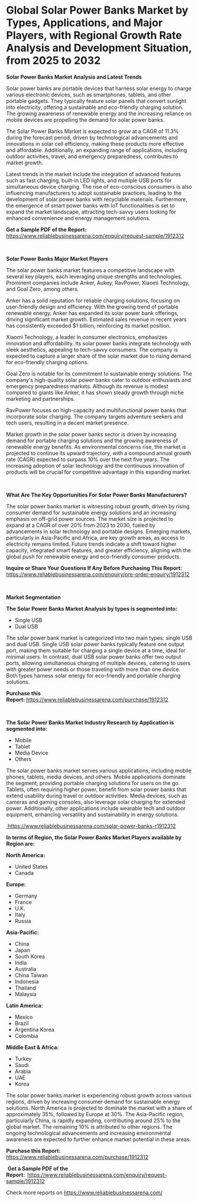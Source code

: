 <p><h1>Global Solar Power Banks Market by Types, Applications, and Major Players, with Regional Growth Rate Analysis and Development Situation, from 2025 to 2032</h1></p><p><strong>Solar Power Banks Market Analysis and Latest Trends</strong></p>
<p><p>Solar power banks are portable devices that harness solar energy to charge various electronic devices, such as smartphones, tablets, and other portable gadgets. They typically feature solar panels that convert sunlight into electricity, offering a sustainable and eco-friendly charging solution. The growing awareness of renewable energy and the increasing reliance on mobile devices are propelling the demand for solar power banks.</p><p>The Solar Power Banks Market is expected to grow at a CAGR of 11.3% during the forecast period, driven by technological advancements and innovations in solar cell efficiency, making these products more effective and affordable. Additionally, an expanding range of applications, including outdoor activities, travel, and emergency preparedness, contributes to market growth. </p><p>Latest trends in the market include the integration of advanced features such as fast charging, built-in LED lights, and multiple USB ports for simultaneous device charging. The rise of eco-conscious consumers is also influencing manufacturers to adopt sustainable practices, leading to the development of solar power banks with recyclable materials. Furthermore, the emergence of smart power banks with IoT functionalities is set to expand the market landscape, attracting tech-savvy users looking for enhanced convenience and energy management solutions.</p></p>
<p><strong>Get a Sample PDF of the Report:&nbsp;</strong> <a href="https://www.reliablebusinessarena.com/enquiry/request-sample/1912312?utm_campaign=3566&utm_medium=2&utm_source=Github&utm_content=ia&utm_term=07042025&utm_id=solar-power-banks">https://www.reliablebusinessarena.com/enquiry/request-sample/1912312</a></p>
<p>&nbsp;</p>
<p><strong>Solar Power Banks Major Market Players</strong></p>
<p><p>The solar power banks market features a competitive landscape with several key players, each leveraging unique strengths and technologies. Prominent companies include Anker, Aukey, RavPower, Xiaomi Technology, and Goal Zero, among others. </p><p>Anker has a solid reputation for reliable charging solutions, focusing on user-friendly design and efficiency. With the growing trend of portable renewable energy, Anker has expanded its solar power bank offerings, driving significant market growth. Estimated sales revenue in recent years has consistently exceeded $1 billion, reinforcing its market position.</p><p>Xiaomi Technology, a leader in consumer electronics, emphasizes innovation and affordability. Its solar power banks integrate technology with sleek aesthetics, appealing to tech-savvy consumers. The company is expected to capture a larger share of the solar market due to rising demand for eco-friendly charging options. </p><p>Goal Zero is notable for its commitment to sustainable energy solutions. The company's high-quality solar power banks cater to outdoor enthusiasts and emergency preparedness markets. Although its revenue is modest compared to giants like Anker, it has shown steady growth through niche marketing and partnerships.</p><p>RavPower focuses on high-capacity and multifunctional power banks that incorporate solar charging. The company targets adventure seekers and tech users, resulting in a decent market presence. </p><p>Market growth in the solar power banks sector is driven by increasing demand for portable charging solutions and the growing awareness of renewable energy benefits. As environmental concerns rise, the market is projected to continue its upward trajectory, with a compound annual growth rate (CAGR) expected to surpass 10% over the next five years. The increasing adoption of solar technology and the continuous innovation of products will be crucial for competitive advantage in this expanding market.</p></p>
<p>&nbsp;</p>
<p><strong>What Are The Key Opportunities For Solar Power Banks Manufacturers?</strong></p>
<p><p>The solar power banks market is witnessing robust growth, driven by rising consumer demand for sustainable energy solutions and an increasing emphasis on off-grid power sources. The market size is projected to expand at a CAGR of over 20% from 2023 to 2030, fueled by advancements in solar technology and portable designs. Emerging markets, particularly in Asia-Pacific and Africa, are key growth areas, as access to electricity remains limited. Future trends indicate a shift toward higher capacity, integrated smart features, and greater efficiency, aligning with the global push for renewable energy and eco-friendly consumer products.</p></p>
<p><strong>Inquire or Share Your Questions If Any Before Purchasing This Report:</strong> <a href="https://www.reliablebusinessarena.com/enquiry/pre-order-enquiry/1912312?utm_campaign=3566&utm_medium=2&utm_source=Github&utm_content=ia&utm_term=07042025&utm_id=solar-power-banks">https://www.reliablebusinessarena.com/enquiry/pre-order-enquiry/1912312</a></p>
<p>&nbsp;</p>
<p><strong>Market Segmentation</strong></p>
<p><strong>The Solar Power Banks Market Analysis by types is segmented into:</strong></p>
<p><ul><li>Single USB</li><li>Dual USB</li></ul></p>
<p><p>The solar power bank market is categorized into two main types: single USB and dual USB. Single USB solar power banks typically feature one output port, making them suitable for charging a single device at a time, ideal for minimal users. In contrast, dual USB solar power banks offer two output ports, allowing simultaneous charging of multiple devices, catering to users with greater power needs or those traveling with more than one device. Both types harness solar energy for eco-friendly and portable charging solutions.</p></p>
<p><strong>Purchase this Report:&nbsp;</strong><a href="https://www.reliablebusinessarena.com/purchase/1912312?utm_campaign=3566&utm_medium=2&utm_source=Github&utm_content=ia&utm_term=07042025&utm_id=solar-power-banks">https://www.reliablebusinessarena.com/purchase/1912312</a></p>
<p>&nbsp;</p>
<p><strong>The Solar Power Banks Market Industry Research by Application is segmented into:</strong></p>
<p><ul><li>Mobile</li><li>Tablet</li><li>Media Device</li><li>Others</li></ul></p>
<p><p>The solar power banks market serves various applications, including mobile phones, tablets, media devices, and others. Mobile applications dominate the segment, providing portable charging solutions for users on the go. Tablets, often requiring higher power, benefit from solar power banks that extend usability during travel or outdoor activities. Media devices, such as cameras and gaming consoles, also leverage solar charging for extended power. Additionally, other applications include wearable tech and outdoor equipment, enhancing versatility and sustainability in energy solutions.</p></p>
<p><a href="https://www.reliablebusinessarena.com/solar-power-banks-r1912312?utm_campaign=3566&utm_medium=2&utm_source=Github&utm_content=ia&utm_term=07042025&utm_id=solar-power-banks">&nbsp;https://www.reliablebusinessarena.com/solar-power-banks-r1912312</a></p>
<p><strong>In terms of Region, the Solar Power Banks Market Players available by Region are:</strong></p>
<p>
    <p> <strong> North America: </strong>
        <ul>
            <li>United States</li>
            <li>Canada</li>
        </ul>
        </p> 
    <p> <strong> Europe: </strong>
        <ul>
            <li>Germany</li>
            <li>France</li>
            <li>U.K.</li>
            <li>Italy</li>
            <li>Russia</li>
        </ul>
        </p> 
    <p> <strong> Asia-Pacific: </strong>
        <ul>
            <li>China</li>
            <li>Japan</li>
            <li>South Korea</li>
            <li>India</li>
            <li>Australia</li>
            <li>China Taiwan</li>
            <li>Indonesia</li>
            <li>Thailand</li>
            <li>Malaysia</li>
        </ul>
        </p> 
    <p> <strong> Latin America: </strong>
        <ul>
            <li>Mexico</li>
            <li>Brazil</li>
            <li>Argentina Korea</li>
            <li>Colombia</li>
        </ul>
        </p> 
    <p> <strong> Middle East & Africa: </strong>
        <ul>
            <li>Turkey</li>
            <li>Saudi</li>
            <li>Arabia</li>
            <li>UAE</li>
            <li>Korea</li>
        </ul>
    </p>
    </p>
<p><p>The solar power banks market is experiencing robust growth across various regions, driven by increasing consumer demand for sustainable energy solutions. North America is projected to dominate the market with a share of approximately 35%, followed by Europe at 30%. The Asia-Pacific region, particularly China, is rapidly expanding, contributing around 25% to the global market. The remaining 10% is attributed to other regions. The ongoing technological advancements and increasing environmental awareness are expected to further enhance market potential in these areas.</p></p>
<p><strong>Purchase this Report: </strong><a href="https://www.reliablebusinessarena.com/purchase/1912312?utm_campaign=3566&utm_medium=2&utm_source=Github&utm_content=ia&utm_term=07042025&utm_id=solar-power-banks">https://www.reliablebusinessarena.com/purchase/1912312</a></p>
<p>&nbsp;<strong>Get a Sample PDF of the Report:&nbsp;&nbsp;</strong><a href="https://www.reliablebusinessarena.com/enquiry/request-sample/1912312?utm_campaign=3566&utm_medium=2&utm_source=Github&utm_content=ia&utm_term=07042025&utm_id=solar-power-banks">https://www.reliablebusinessarena.com/enquiry/request-sample/1912312</a></p>
<p><strong></strong></p>
<p>Check more reports on <a href="https://www.reliablebusinessarena.com/?utm_campaign=3566&utm_medium=2&utm_source=Github&utm_content=ia&utm_term=07042025&utm_id=solar-power-banks">https://www.reliablebusinessarena.com/</a></p>